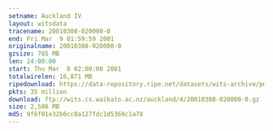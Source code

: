 ```yaml
---
setname: Auckland IV
layout: witsdata
tracename: 20010308-020000-0
end: Fri Mar  9 01:59:59 2001
originalname: 20010308-020000-0
gzsize: 765 MB
len: 24:00:00
start: Thu Mar  8 02:00:00 2001
totalwirelen: 16,871 MB
ripedownload: https://data-repository.ripe.net/datasets/wits-archive/pma/long/auck/4//20010308-020000-0.gz
pkts: 35 million
download: ftp://wits.cs.waikato.ac.nz/auckland/4/20010308-020000-0.gz
size: 2,586 MB
md5: 9f6f01e32b6cc0a127fdc1d5369c1a78
---
```

